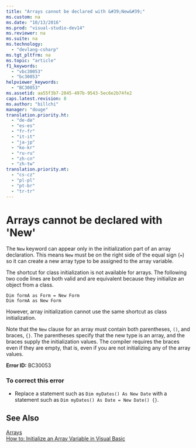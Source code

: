 ```yaml
---
title: "Arrays cannot be declared with &#39;New&#39;"
ms.custom: na
ms.date: "10/13/2016"
ms.prod: "visual-studio-dev14"
ms.reviewer: na
ms.suite: na
ms.technology: 
  - "devlang-csharp"
ms.tgt_pltfrm: na
ms.topic: "article"
f1_keywords: 
  - "vbc30053"
  - "bc30053"
helpviewer_keywords: 
  - "BC30053"
ms.assetid: aa55f3b7-2045-497b-9543-5ec6e2b74fe2
caps.latest.revision: 8
ms.author: "billchi"
manager: "douge"
translation.priority.ht: 
  - "de-de"
  - "es-es"
  - "fr-fr"
  - "it-it"
  - "ja-jp"
  - "ko-kr"
  - "ru-ru"
  - "zh-cn"
  - "zh-tw"
translation.priority.mt: 
  - "cs-cz"
  - "pl-pl"
  - "pt-br"
  - "tr-tr"
---
```

# Arrays cannot be declared with &#39;New&#39;
The `New` keyword can appear only in the initialization part of an array declaration. This means `New` must be on the right side of the equal sign (`=`) so it can create a new array type to be assigned to the array variable.  
  
 The shortcut for class initialization is not available for arrays. The following two code lines are both valid and are equivalent because they initialize an object from a class.  
  
```  
Dim formA as Form = New Form  
Dim formA as New Form  
```  
  
 However, array initialization cannot use the same shortcut as class initialization.  
  
 Note that the `New` clause for an array must contain both parentheses, `()`, and braces, `{}`. The parentheses specify that the new type is an array, and the braces supply the initialization values. The compiler requires the braces even if they are empty, that is, even if you are not initializing any of the array values.  
  
 **Error ID:** BC30053  
  
### To correct this error  
  
-   Replace a statement such as `Dim myDates() As New Date` with a statement such as `Dim myDates() As Date = New Date() {}`.  
  
## See Also  
 [Arrays](../Topic/Arrays%20in%20Visual%20Basic.md)   
 [How to: Initialize an Array Variable in Visual Basic](../Topic/How%20to:%20Initialize%20an%20Array%20Variable%20in%20Visual%20Basic.md)